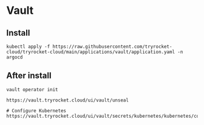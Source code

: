 # Vault

## Install

    kubectl apply -f https://raw.githubusercontent.com/tryrocket-cloud/tryrocket-cloud/main/applications/vault/application.yaml -n argocd

## After install

    vault operator init

    https://vault.tryrocket.cloud/ui/vault/unseal

    # Configure Kubernetes 
    https://vault.tryrocket.cloud/ui/vault/secrets/kubernetes/kubernetes/configuration